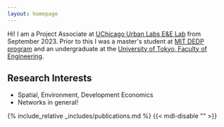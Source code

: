 ```yaml
---
layout: homepage
---
```


Hi! I am a Project Associate at [UChicago Urban Labs E&E Lab](https://urbanlabs.uchicago.edu/labs/energy-environment) from September 2023. Prior to this I was a master's student at [MIT DEDP program](https://economics.mit.edu/academic-programs/masters-programs/masters-data-economics-and-design-policy-dedp) and an undergraduate at the [University of Tokyo, Faculty of Engineering](https://www.si.t.u-tokyo.ac.jp/course/psi/).

## Research Interests

- Spatial, Environment, Development Economics
- Networks in general!

{% include_relative _includes/publications.md %} {{< mdl-disable "<!-- markdownlint-disable MD037 -->" >}}
